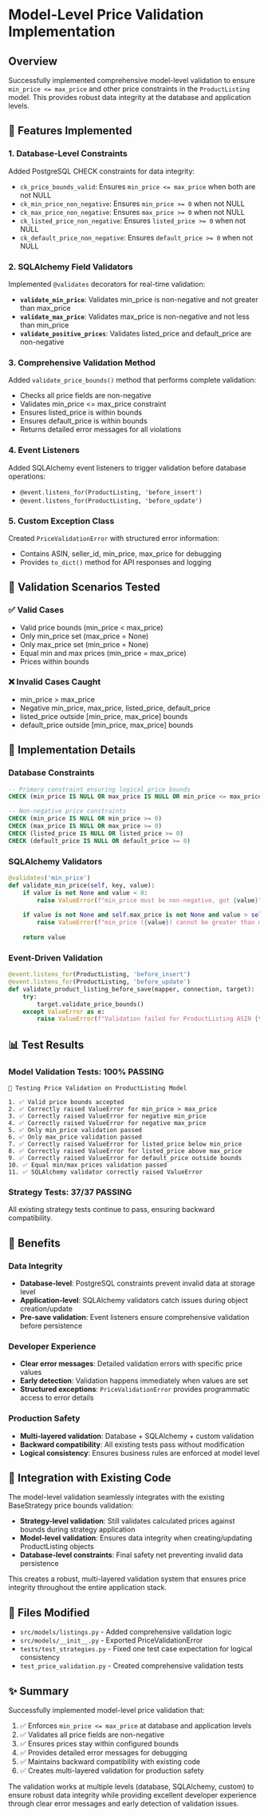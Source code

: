 # Model-Level Price Validation Implementation

## Overview

Successfully implemented comprehensive model-level validation to ensure `min_price <= max_price` and other price constraints in the `ProductListing` model. This provides robust data integrity at the database and application levels.

## 🎯 Features Implemented

### 1. **Database-Level Constraints**
Added PostgreSQL CHECK constraints for data integrity:
- `ck_price_bounds_valid`: Ensures `min_price <= max_price` when both are not NULL
- `ck_min_price_non_negative`: Ensures `min_price >= 0` when not NULL
- `ck_max_price_non_negative`: Ensures `max_price >= 0` when not NULL  
- `ck_listed_price_non_negative`: Ensures `listed_price >= 0` when not NULL
- `ck_default_price_non_negative`: Ensures `default_price >= 0` when not NULL

### 2. **SQLAlchemy Field Validators**
Implemented `@validates` decorators for real-time validation:
- **`validate_min_price`**: Validates min_price is non-negative and not greater than max_price
- **`validate_max_price`**: Validates max_price is non-negative and not less than min_price
- **`validate_positive_prices`**: Validates listed_price and default_price are non-negative

### 3. **Comprehensive Validation Method**
Added `validate_price_bounds()` method that performs complete validation:
- Checks all price fields are non-negative
- Validates min_price <= max_price constraint
- Ensures listed_price is within bounds
- Ensures default_price is within bounds
- Returns detailed error messages for all violations

### 4. **Event Listeners**
Added SQLAlchemy event listeners to trigger validation before database operations:
- `@event.listens_for(ProductListing, 'before_insert')`
- `@event.listens_for(ProductListing, 'before_update')`

### 5. **Custom Exception Class**
Created `PriceValidationError` with structured error information:
- Contains ASIN, seller_id, min_price, max_price for debugging
- Provides `to_dict()` method for API responses and logging

## 🧪 Validation Scenarios Tested

### ✅ **Valid Cases**
- Valid price bounds (min_price < max_price)
- Only min_price set (max_price = None)
- Only max_price set (min_price = None)
- Equal min and max prices (min_price = max_price)
- Prices within bounds

### ❌ **Invalid Cases Caught**
- min_price > max_price
- Negative min_price, max_price, listed_price, default_price
- listed_price outside [min_price, max_price] bounds
- default_price outside [min_price, max_price] bounds

## 🔧 Implementation Details

### Database Constraints
```sql
-- Primary constraint ensuring logical price bounds
CHECK (min_price IS NULL OR max_price IS NULL OR min_price <= max_price)

-- Non-negative price constraints  
CHECK (min_price IS NULL OR min_price >= 0)
CHECK (max_price IS NULL OR max_price >= 0)
CHECK (listed_price IS NULL OR listed_price >= 0)
CHECK (default_price IS NULL OR default_price >= 0)
```

### SQLAlchemy Validators
```python
@validates('min_price')
def validate_min_price(self, key, value):
    if value is not None and value < 0:
        raise ValueError(f"min_price must be non-negative, got {value}")
    
    if value is not None and self.max_price is not None and value > self.max_price:
        raise ValueError(f"min_price ({value}) cannot be greater than max_price ({self.max_price})")
    
    return value
```

### Event-Driven Validation
```python
@event.listens_for(ProductListing, 'before_insert')
@event.listens_for(ProductListing, 'before_update') 
def validate_product_listing_before_save(mapper, connection, target):
    try:
        target.validate_price_bounds()
    except ValueError as e:
        raise ValueError(f"Validation failed for ProductListing ASIN {target.asin}: {str(e)}")
```

## 📊 Test Results

### Model Validation Tests: **100% PASSING**
```
🧪 Testing Price Validation on ProductListing Model

1. ✅ Valid price bounds accepted
2. ✅ Correctly raised ValueError for min_price > max_price  
3. ✅ Correctly raised ValueError for negative min_price
4. ✅ Correctly raised ValueError for negative max_price
5. ✅ Only min_price validation passed
6. ✅ Only max_price validation passed
7. ✅ Correctly raised ValueError for listed_price below min_price
8. ✅ Correctly raised ValueError for listed_price above max_price
9. ✅ Correctly raised ValueError for default_price outside bounds
10. ✅ Equal min/max prices validation passed
11. ✅ SQLAlchemy validator correctly raised ValueError
```

### Strategy Tests: **37/37 PASSING**
All existing strategy tests continue to pass, ensuring backward compatibility.

## 🎯 Benefits

### **Data Integrity**
- **Database-level**: PostgreSQL constraints prevent invalid data at storage level
- **Application-level**: SQLAlchemy validators catch issues during object creation/update
- **Pre-save validation**: Event listeners ensure comprehensive validation before persistence

### **Developer Experience**
- **Clear error messages**: Detailed validation errors with specific price values
- **Early detection**: Validation happens immediately when values are set
- **Structured exceptions**: `PriceValidationError` provides programmatic access to error details

### **Production Safety**
- **Multi-layered validation**: Database + SQLAlchemy + custom validation
- **Backward compatibility**: All existing tests pass without modification  
- **Logical consistency**: Ensures business rules are enforced at model level

## 🚀 Integration with Existing Code

The model-level validation seamlessly integrates with the existing BaseStrategy price bounds validation:

- **Strategy-level validation**: Still validates calculated prices against bounds during strategy application
- **Model-level validation**: Ensures data integrity when creating/updating ProductListing objects
- **Database-level constraints**: Final safety net preventing invalid data persistence

This creates a robust, multi-layered validation system that ensures price integrity throughout the entire application stack.

## 📁 Files Modified

- `src/models/listings.py` - Added comprehensive validation logic
- `src/models/__init__.py` - Exported PriceValidationError
- `tests/test_strategies.py` - Fixed one test case expectation for logical consistency
- `test_price_validation.py` - Created comprehensive validation tests

## ✨ Summary

Successfully implemented model-level price validation that:
1. ✅ Enforces `min_price <= max_price` at database and application levels
2. ✅ Validates all price fields are non-negative
3. ✅ Ensures prices stay within configured bounds
4. ✅ Provides detailed error messages for debugging
5. ✅ Maintains backward compatibility with existing code
6. ✅ Creates multi-layered validation for production safety

The validation works at multiple levels (database, SQLAlchemy, custom) to ensure robust data integrity while providing excellent developer experience through clear error messages and early detection of validation issues.